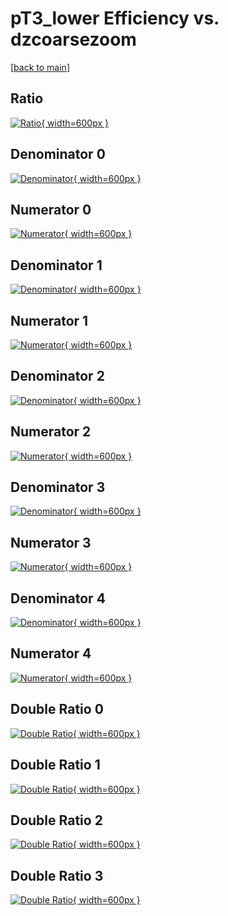 # pT3_lower Efficiency vs. dzcoarsezoom

[[back to main](./)]



## Ratio

[![Ratio](../mtv/var/pT3_lower_loweta_0_1_eff_dzcoarsezoom.png){ width=600px }](../mtv/var/pT3_lower_loweta_0_1_eff_dzcoarsezoom.pdf)

## Denominator 0

[![Denominator](../mtv/den/pT3_lower_loweta_0_1_eff_dzcoarsezoom_den0.png){ width=600px }](../mtv/den/pT3_lower_loweta_0_1_eff_dzcoarsezoom_den0.pdf)

## Numerator 0

[![Numerator](../mtv/num/pT3_lower_loweta_0_1_eff_dzcoarsezoom_num0.png){ width=600px }](../mtv/num/pT3_lower_loweta_0_1_eff_dzcoarsezoom_num0.pdf)

## Denominator 1

[![Denominator](../mtv/den/pT3_lower_loweta_0_1_eff_dzcoarsezoom_den1.png){ width=600px }](../mtv/den/pT3_lower_loweta_0_1_eff_dzcoarsezoom_den1.pdf)

## Numerator 1

[![Numerator](../mtv/num/pT3_lower_loweta_0_1_eff_dzcoarsezoom_num1.png){ width=600px }](../mtv/num/pT3_lower_loweta_0_1_eff_dzcoarsezoom_num1.pdf)

## Denominator 2

[![Denominator](../mtv/den/pT3_lower_loweta_0_1_eff_dzcoarsezoom_den2.png){ width=600px }](../mtv/den/pT3_lower_loweta_0_1_eff_dzcoarsezoom_den2.pdf)

## Numerator 2

[![Numerator](../mtv/num/pT3_lower_loweta_0_1_eff_dzcoarsezoom_num2.png){ width=600px }](../mtv/num/pT3_lower_loweta_0_1_eff_dzcoarsezoom_num2.pdf)

## Denominator 3

[![Denominator](../mtv/den/pT3_lower_loweta_0_1_eff_dzcoarsezoom_den3.png){ width=600px }](../mtv/den/pT3_lower_loweta_0_1_eff_dzcoarsezoom_den3.pdf)

## Numerator 3

[![Numerator](../mtv/num/pT3_lower_loweta_0_1_eff_dzcoarsezoom_num3.png){ width=600px }](../mtv/num/pT3_lower_loweta_0_1_eff_dzcoarsezoom_num3.pdf)

## Denominator 4

[![Denominator](../mtv/den/pT3_lower_loweta_0_1_eff_dzcoarsezoom_den4.png){ width=600px }](../mtv/den/pT3_lower_loweta_0_1_eff_dzcoarsezoom_den4.pdf)

## Numerator 4

[![Numerator](../mtv/num/pT3_lower_loweta_0_1_eff_dzcoarsezoom_num4.png){ width=600px }](../mtv/num/pT3_lower_loweta_0_1_eff_dzcoarsezoom_num4.pdf)

## Double Ratio 0

[![Double Ratio](../mtv/ratio/pT3_lower_loweta_0_1_eff_dzcoarsezoom_ratio0.png){ width=600px }](../mtv/ratio/pT3_lower_loweta_0_1_eff_dzcoarsezoom_ratio0.pdf)

## Double Ratio 1

[![Double Ratio](../mtv/ratio/pT3_lower_loweta_0_1_eff_dzcoarsezoom_ratio1.png){ width=600px }](../mtv/ratio/pT3_lower_loweta_0_1_eff_dzcoarsezoom_ratio1.pdf)

## Double Ratio 2

[![Double Ratio](../mtv/ratio/pT3_lower_loweta_0_1_eff_dzcoarsezoom_ratio2.png){ width=600px }](../mtv/ratio/pT3_lower_loweta_0_1_eff_dzcoarsezoom_ratio2.pdf)

## Double Ratio 3

[![Double Ratio](../mtv/ratio/pT3_lower_loweta_0_1_eff_dzcoarsezoom_ratio3.png){ width=600px }](../mtv/ratio/pT3_lower_loweta_0_1_eff_dzcoarsezoom_ratio3.pdf)

